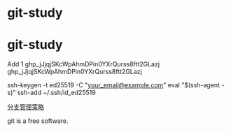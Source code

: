 # git-study
# git-study

Add 1
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
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

ssh-keygen -t ed25519 -C "your_email@example.com"
eval "$(ssh-agent -s)"
ssh-add ~/.ssh/id_ed25519


[分支管理策略](https://www.liaoxuefeng.com/wiki/896043488029600/900005860592480)

git is a free software.